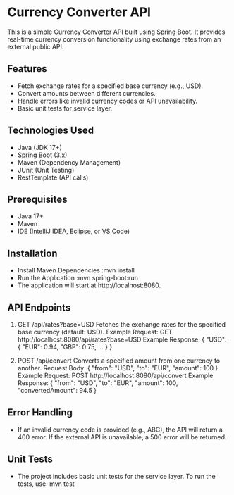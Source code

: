 # Currency Converter API


This is a simple Currency Converter API built using Spring Boot. It provides real-time currency conversion functionality using exchange rates from an external public API.


## Features
- Fetch exchange rates for a specified base currency (e.g., USD).
- Convert amounts between different currencies.
- Handle errors like invalid currency codes or API unavailability.
- Basic unit tests for service layer.


## Technologies Used
- Java (JDK 17+)
- Spring Boot (3.x)
- Maven (Dependency Management)
- JUnit (Unit Testing)
- RestTemplate (API calls)


## Prerequisites
- Java 17+
- Maven
- IDE (IntelliJ IDEA, Eclipse, or VS Code)


## Installation
- Install Maven Dependencies :mvn install
- Run the Application :mvn spring-boot:run
- The application will start at http://localhost:8080.


## API Endpoints

1. GET /api/rates?base=USD
        Fetches the exchange rates for the specified base currency (default: USD).
        Example Request:
        GET http://localhost:8080/api/rates?base=USD
        Example Response:
        {
            "USD": {
                "EUR": 0.94,
                "GBP": 0.75,
                ...
            }
        }

2. POST /api/convert
        Converts a specified amount from one currency to another.
        Request Body:
        {
            "from": "USD",
            "to": "EUR",
            "amount": 100
        }
        Example Request:
        POST http://localhost:8080/api/convert
        Example Response:
        {
            "from": "USD",
            "to": "EUR",
            "amount": 100,
            "convertedAmount": 94.5
        }

## Error Handling

- If an invalid currency code is provided (e.g., ABC), the API will return a 400 error.
If the external API is unavailable, a 500 error will be returned.


## Unit Tests

- The project includes basic unit tests for the service layer. To run the tests, use:
mvn test

